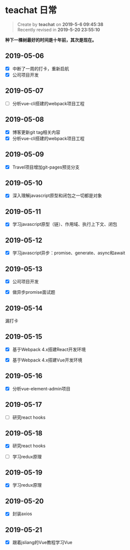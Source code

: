 teachat 日常
===

> Create by **teachat** on **2019-5-6 09:45:38**  
> Recently revised in **2019-5-20 23:55:10**

**种下一棵树最好的时间是十年前，其次是现在。**

## 2019-05-06

- [x] 中断了一周的打卡，重新启航
- [x] 公司项目开发

## 2019-05-07

- [ ] 分析vue-cli搭建的webpack项目工程

## 2019-05-08

- [x] 博客更新git tag相关内容
- [x] 分析vue-cli搭建的webpack项目工程

## 2019-05-09

- [x] Travel项目增加git-pages预览分支

## 2019-05-10

- [x] 深入理解javascript原型和闭包之一切都是对象

## 2019-05-11

- [x] 学习javascript原型（链）、作用域、执行上下文、闭包

## 2019-05-12

- [x] 学习javascript异步：promise、generate、async和await

## 2019-05-13

- [x] 公司项目开发

- [x] 做异步promise面试题

## 2019-05-14

漏打卡

## 2019-05-15

- [x] 基于Webpack 4.x搭建React开发环境

- [x] 基于Webpack 4.x搭建Vue开发环境

## 2019-05-16

- [x] 分析vue-element-admin项目

## 2019-05-17

- [ ] 研究react hooks

## 2019-05-18

- [x] 研究react hooks

- [ ] 学习redux原理

## 2019-05-19

- [x] 学习redux原理

## 2019-05-20

- [x] 封装axios

## 2019-05-21

- [x] 跟着jsliang的Vue教程学习Vue

